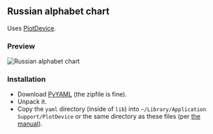 ## Russian alphabet chart

Uses [PlotDevice](http://plotdevice.io).


### Preview

<img src="http://bencrowder.net/images/languages/RussianAlphabet.png" alt="Russian alphabet chart" />


### Installation

- Download [PyYAML](http://pyyaml.org/wiki/PyYAML) (the zipfile is fine).
- Unpack it.
- Copy the `yaml` directory (inside of `lib`) into `~/Library/Application Support/PlotDevice` or the same directory as these files (per [the manual](http://plotdevice.io/tut/Libraries)).
